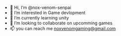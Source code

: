 - 👋 Hi, I’m @nox-venom-senpai
- 👀 I’m interested in Game devlopment
- 🌱 I’m currently learning unity
- 💞️ I’m looking to collaborate on upcomming games
- 📫 you can reach me noxvenomgaming@gmail.com

<!---
nox-venom-senpai/nox-venom-senpai is a ✨ special ✨ repository because its `README.md` (this file) appears on your GitHub profile.
You can click the Preview link to take a look at your changes.
--->
